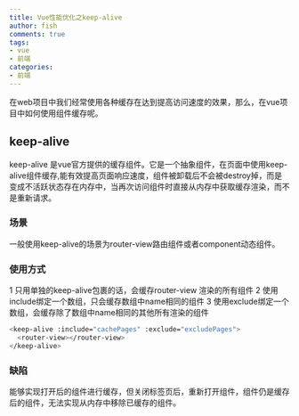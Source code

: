 ```yaml
---
title: Vue性能优化之keep-alive
author: fish
comments: true
tags: 
- vue
- 前端
categories: 
- 前端
---
```

在web项目中我们经常使用各种缓存在达到提高访问速度的效果，那么，在vue项目中如何使用组件缓存呢。

## keep-alive
keep-alive 是vue官方提供的缓存组件。它是一个抽象组件，在页面中使用keep-alive组件缓存,能有效提高页面响应速度，组件被卸载后不会被destroy掉，而是变成不活跃状态存在内存中，当再次访问组件时直接从内存中获取缓存渲染，而不是重新请求。

### 场景
一般使用keep-alive的场景为router-view路由组件或者component动态组件。

### 使用方式
1 只用单独的keep-alive包裹的话，会缓存router-view 渲染的所有组件
2 使用include绑定一个数组，只会缓存数组中name相同的组件
3 使用exclude绑定一个数组，会缓存除了数组中name相同的其他所有渲染的组件

``` bash
<keep-alive :include="cachePages" :exclude="excludePages">
  <router-view></router-view>
</keep-alive>
```

### 缺陷

能够实现打开后的组件进行缓存，但关闭标签页后，重新打开组件，组件仍是缓存后的组件，无法实现从内存中移除已缓存的组件。
